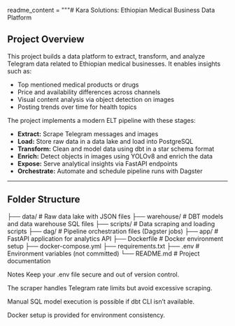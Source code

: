 readme_content = """# Kara Solutions: Ethiopian Medical Business Data Platform

## Project Overview

This project builds a data platform to extract, transform, and analyze Telegram data related to Ethiopian medical businesses. It enables insights such as:

- Top mentioned medical products or drugs
- Price and availability differences across channels
- Visual content analysis via object detection on images
- Posting trends over time for health topics

The project implements a modern ELT pipeline with these stages:

- **Extract:** Scrape Telegram messages and images
- **Load:** Store raw data in a data lake and load into PostgreSQL
- **Transform:** Clean and model data using dbt in a star schema format
- **Enrich:** Detect objects in images using YOLOv8 and enrich the data
- **Expose:** Serve analytical insights via FastAPI endpoints
- **Orchestrate:** Automate and schedule pipeline runs with Dagster

---

## Folder Structure

├── data/ # Raw data lake with JSON files
├── warehouse/ # DBT models and data warehouse SQL files
├── scripts/ # Data scraping and loading scripts
├── dag/ # Pipeline orchestration files (Dagster jobs)
├── app/ # FastAPI application for analytics API
├── Dockerfile # Docker environment setup
├── docker-compose.yml
├── requirements.txt 
├── .env # Environment variables (not committed)
└── README.md # Project documentation

Notes
Keep your .env file secure and out of version control.

The scraper handles Telegram rate limits but avoid excessive scraping.

Manual SQL model execution is possible if dbt CLI isn’t available.

Docker setup is provided for environment consistency.


